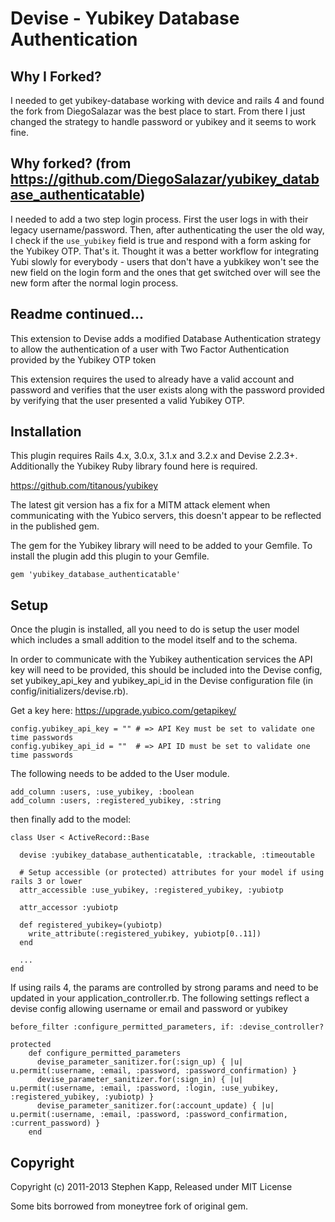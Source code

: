 # Devise - Yubikey Database Authentication
   
## Why I Forked?

I needed to get yubikey-database working with device and rails 4 and found the fork from DiegoSalazar was the best place to start. From there I just changed the strategy to handle password or yubikey and it seems to work fine.

## Why forked? (from https://github.com/DiegoSalazar/yubikey_database_authenticatable)

I needed to add a two step login process. First the user logs in with their legacy username/password. Then, after authenticating the user the old way, I check if the `use_yubikey` field is true and respond with a form asking for the Yubikey OTP. That's it. Thought it was a better workflow for integrating Yubi slowly for everybody - users that don't have a yubkikey won't see the new field on the login form and the ones that get switched over will see the new form after the normal login process.

## Readme continued...

This extension to Devise adds a modified Database Authentication strategy to allow the authentication of a user with Two Factor Authentication provided by the Yubikey OTP token

This extension requires the used to already have a valid account and password and verifies that the user exists along with the password provided by verifying that the user presented a valid Yubikey OTP.

## Installation

This plugin requires Rails 4.x, 3.0.x, 3.1.x and 3.2.x and Devise 2.2.3+. Additionally the Yubikey Ruby library found here is required.

<https://github.com/titanous/yubikey>
                                                 
The latest git version has a fix for a MITM attack element when communicating with the Yubico servers, this doesn't appear to be reflected in the published gem.

The gem for the Yubikey library will need to be added to your Gemfile. To install the plugin add this plugin to your Gemfile.

	gem 'yubikey_database_authenticatable'

## Setup

Once the plugin is installed, all you need to do is setup the user model which includes a small addition to the model itself and to the schema.

In order to communicate with the Yubikey authentication services the API key will need to be provided, this should be included into the Devise config, set yubikey_api_key and yubikey_api_id in the Devise configuration file (in config/initializers/devise.rb).

Get a key here: <https://upgrade.yubico.com/getapikey/>

	config.yubikey_api_key = "" # => API Key must be set to validate one time passwords
	config.yubikey_api_id = ""  # => API ID must be set to validate one time passwords

The following needs to be added to the User module.

	add_column :users, :use_yubikey, :boolean
	add_column :users, :registered_yubikey, :string

then finally add to the model:

	class User < ActiveRecord::Base

      devise :yubikey_database_authenticatable, :trackable, :timeoutable

      # Setup accessible (or protected) attributes for your model if using rails 3 or lower
      attr_accessible :use_yubikey, :registered_yubikey, :yubiotp

	  attr_accessor :yubiotp
		
	  def registered_yubikey=(yubiotp)
	    write_attribute(:registered_yubikey, yubiotp[0..11])
	  end
	
      ...
	end

If using rails 4, the params are controlled by strong params and need to be updated in your application_controller.rb. The following settings reflect a devise config allowing username or email and password or yubikey

  	before_filter :configure_permitted_parameters, if: :devise_controller?

  	protected
    	def configure_permitted_parameters
      	  devise_parameter_sanitizer.for(:sign_up) { |u| u.permit(:username, :email, :password, :password_confirmation) }
      	  devise_parameter_sanitizer.for(:sign_in) { |u| u.permit(:username, :email, :password, :login, :use_yubikey, :registered_yubikey, :yubiotp) }
      	  devise_parameter_sanitizer.for(:account_update) { |u| u.permit(:username, :email, :password, :password_confirmation, :current_password) }
    	end
	
## Copyright

Copyright (c) 2011-2013 Stephen Kapp, Released under MIT License 

Some bits borrowed from moneytree fork of original gem.
